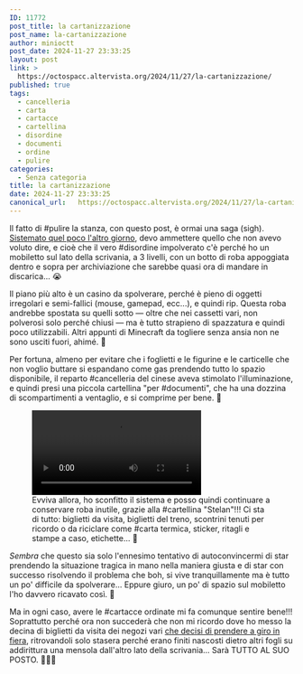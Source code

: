 ```yaml
---
ID: 11772
post_title: la cartanizzazione
post_name: la-cartanizzazione
author: minioctt
post_date: 2024-11-27 23:33:25
layout: post
link: >
  https://octospacc.altervista.org/2024/11/27/la-cartanizzazione/
published: true
tags:
  - cancelleria
  - carta
  - cartacce
  - cartellina
  - disordine
  - documenti
  - ordine
  - pulire
categories:
  - Senza categoria
title: la cartanizzazione
date: 2024-11-27 23:33:25
canonical_url:   https://octospacc.altervista.org/2024/11/27/la-cartanizzazione/
---
```

<!-- wp:paragraph -->
<p>Il fatto di #pulire la stanza, con questo post, è ormai una saga (sigh). <a href="/microblog-mirror/2024/11/25/11699/">Sistemato quel poco l'altro giorno</a>, devo ammettere quello che non avevo voluto dire, e cioè che il vero #disordine impolverato c'è perché ho un mobiletto sul lato della scrivania, a 3 livelli, con un botto di roba appoggiata dentro e sopra per archiviazione che sarebbe quasi ora di mandare in discarica... 😭️</p>
<!-- /wp:paragraph -->

<!-- wp:paragraph -->
<p>Il piano più alto è un casino da spolverare, perché è pieno di oggetti irregolari e semi-fallici (mouse, gamepad, ecc...), e quindi rip. Questa roba andrebbe spostata su quelli sotto — oltre che nei cassetti vari, non polverosi solo perché chiusi — ma è tutto strapieno di spazzatura e quindi poco utilizzabili. Altri appunti di Minecraft da togliere senza ansia non ne sono usciti fuori, ahimé. 📜️</p>
<!-- /wp:paragraph -->

<!-- wp:paragraph -->
<p>Per fortuna, almeno per evitare che i foglietti e le figurine e le carticelle che non voglio buttare si espandano come gas prendendo tutto lo spazio disponibile, il reparto #cancelleria del cinese aveva stimolato l'illuminazione, e quindi presi una piccola cartellina "per #documenti", che ha una dozzina di scompartimenti a ventaglio, e si comprime per bene. 🤭️</p>
<!-- /wp:paragraph -->

<!-- wp:paragraph -->
<p></p>
<!-- /wp:paragraph -->

<!-- wp:video {"id":11695,"loop":true} -->
<figure class="wp-block-video"><video controls loop src="{{site.cdnurl}}/assets/uploads/2024/11/wp-1732377950606.mp4"></video><figcaption class="wp-element-caption">Evviva allora, ho sconfitto il sistema e posso quindi continuare a conservare roba inutile, grazie alla #cartellina "Stelan"!!! Ci sta di tutto: biglietti da visita, biglietti del treno, scontrini tenuti per ricordo o da riciclare come #carta termica, sticker, ritagli e stampe a caso, etichette... 🤯️</figcaption></figure>
<!-- /wp:video -->

<!-- wp:paragraph -->
<p></p>
<!-- /wp:paragraph -->

<!-- wp:paragraph -->
<p><em>Sembra</em> che questo sia solo l'ennesimo tentativo di autoconvincermi di star prendendo la situazione tragica in mano nella maniera giusta e di star con successo risolvendo il problema che boh, si vive tranquillamente ma è tutto un po' difficile da spolverare... Eppure giuro, un po' di spazio sul mobiletto l'ho davvero ricavato così. 👊️</p>
<!-- /wp:paragraph -->

<!-- wp:paragraph -->
<p>Ma in ogni caso, avere le #cartacce ordinate mi fa comunque sentire bene!!! Soprattutto perché ora non succederà che non mi ricordo dove ho messo la decina di biglietti da visita dei negozi vari <a href="/microblog-mirror/2024/09/09/finexpo/">che decisi di prendere a giro in fiera</a>, ritrovandoli solo stasera perché erano finiti nascosti dietro altri fogli su addirittura una mensola dall'altro lato della scrivania... Sarà TUTTO AL SUO POSTO. 🙊️🙈️🙊️</p>
<!-- /wp:paragraph -->